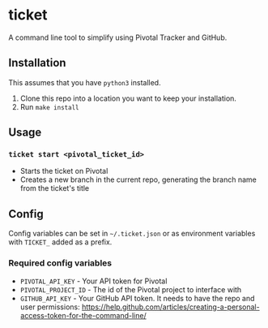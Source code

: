 # ticket

A command line tool to simplify using Pivotal Tracker and GitHub.

## Installation

This assumes that you have `python3` installed.

1. Clone this repo into a location you want to keep your installation.
2. Run `make install`

## Usage

### `ticket start <pivotal_ticket_id>`

* Starts the ticket on Pivotal
* Creates a new branch in the current repo, generating the branch name from the ticket's title

## Config

Config variables can be set in `~/.ticket.json` or as environment variables with `TICKET_` added as a prefix.

### Required config variables

* `PIVOTAL_API_KEY` - Your API token for Pivotal
* `PIVOTAL_PROJECT_ID` - The id of the Pivotal project to interface with
* `GITHUB_API_KEY` - Your GitHub API token. It needs to have the repo and user permissions: https://help.github.com/articles/creating-a-personal-access-token-for-the-command-line/
